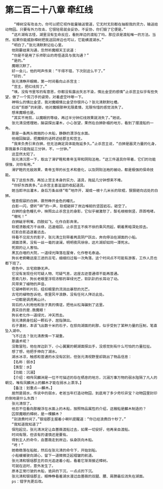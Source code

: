# 第二百二十八章 牵红线
        “樟树没有攻击力，你可以把它视作能量输送管道，它无时无刻都在抽取我的灵力，输送给动物园。只要有外力攻击，它很轻易就会妥协，不妥协，你们毁了它便是。”
       “这片湖有古怪，湖里没有生命反应，看到岸边的渡船了吗，那应该是渡船唯一的方法。当然，如果你能威胁樟树把我送回岸边也可以，它能横渡湖水。”
       “明白了。”张元清默默记在心里。
       他刚要结束沟通，忽然听魔眼天王说道：
       “你是不是用了乐师职业的奇怪道具与我沟通？”
       “是的。”
       魔眼沉默了。
       好一会儿，他的呵声传来：“干得不错，下次别这么干了。”
       “好的.”
       张元清睁开眼睛，第一时间看向止杀宫主：
       “宫主，把红线剪了。”
       “咦，没有书里写的有意思，你都没有露出矢志不渝，情比金坚的感情”止杀宫主似乎有些失望，做了一个剪刀手的姿势，对着虚空咔嚓一下。
       神特么的情比金坚，我对魔眼情比金坚你很开心？张元清默默吐槽。
       红线“剪断”的刹那，他对魔眼那种无限柔情，无限怜惜的感觉消失了。
       想来魔眼也是。
       “其实不用剪，以魔眼的等级，再过半分钟红线效果就消失了。”她说。
       张元清没搭理她，脑袋探出灌木，小心张望，果然在白狮卧榻的地方，看到了摆渡船的一角。
       那是一条两头微翘的小木船，静静的漂浮在水面。
       他缩回脑袋，把魔眼的话转述给郡主和宫主。
       “我来负责引来白狮，但无法确定具体能拖延多久。”止杀宫主说，“白狮是器灵力量的化身，那我最多只能拖延三分钟，不，一分钟。”
       这显然太短了。
       张元清沉思一下，取出了滑铲鞋和青帝玉带和阴阳法袍，“这三件道具你带着，它们的功能很强，对你有用。”
       滑铲鞋的无敌效果，青帝玉带的长生术和兽化，以及阴阳法袍的被动，都是极强的保命技能。
       有了这些东西，再加上宫主本身的实力、道具，拖延几分钟想来不难。
       “你好东西真多。”止杀宫主喜滋滋的收起道具。
       她当即冲出灌木，身后万条丝绦“嘭”地炸开，凝成一根十几米长的软棍，狠狠砸向远处的白狮。
       惬意假寐的白狮，骤然睁开金色的瞳孔。
       白影一闪，便听“砰”的一声，软棍砸碎了岸边堆砌的坚固岩石，砸空了。
       白狮的金色瞳孔中，映照出止杀宫主的身影，它似乎被激怒了，鬃毛根根倒竖，昂首咆哮。
       “嗷吼！”
       白狮龇牙咧嘴，四肢如飞，化作白影奔来。
       软棍溃散成万千丝绦，迅速缩回，止杀宫主不疾不徐的乘风而起，朝着黑暗深处掠去。
       红影白影追逐着远去。
       待看不见双方的影子，张元清立刻带着两具阴尸跃出，奔向停泊在湖面的小船。
       湖面漆黑，没有一丝一毫的波澜，明明夜风徐徐，这片湖却如同一潭死水。
       死寂的让人害怕。
       黑瓦白墙的大院，一道绿光降落在屋脊，化作卷毛泰迪。
       狗长老俯瞰这座三进的古宅，细细扫过每一次角落，这个时间点不可能有游客，工作人员也都下班了。
       夜色中，古宅寂静无声。
       它没有发现任何可疑人物、可疑气息，这座古迹普通得不能再普通。
       思索几秒，狗长老眼里浮现浓郁的翠绿光芒，软趴趴的长耳动了动。
       风带来了植物的声音。
       它凝神聆听片刻，纽扣眼里的流淌出暴怒的光芒。
       古宅的植物告诉他，夜里风平浪静，没有任何人拜访此处。
       一切都是调虎离山计。
       背后的人利用他和张子真的情谊，把他从松海骗到了这里。
       真实目的是.救魔眼！
       狗长老化作一道绿光，冲天而去。
       张元清俯身捡起一颗石子，屈指弹出。
       石子激射，本该飞出数十米的石子，在掠向湖面的刹那，似乎受到了某种力量的压制，笔直坠入湖中。
       飞不过去？张元清表情一下凝重。
       那遁术呢？
       没敢冒险，他在岸边趴下，小心翼翼的朝湖面探出手，没感觉到有什么可怕的力量拉扯。
       想了想，他把手伸向了湖水。
       湖水冰凉，触感和普通的水没有区别，但张元清视野里却跳出了物品信息：
       【名称：弱水】
       【类型：水】
       【功能：沉溺】
       【介绍：相传凤麟洲是一位不可描述的存在栖息的地方，沉溺万事万物的弱水阻隔了凡人的朝见，唯有凤麟洲上的麟木才能在弱水上漂浮。】
       【备注：划重点——麟木。】
       居然是弱水，传说中的弱水，老爸当年打造动物园，到底用了多少奇珍异宝？动物园里封印的倒地是什么东西！
       张元清惊了。
       他忍不住看向那艘浮在水面上的木船，按照物品属性的介绍，这艘船是麟木制造的？
       囚禁魔眼的樟树，是一棵麟木？
       “别浪费时间了。”银瑶郡主握着小喇叭提醒道：“你已经浪费四十秒了。”
       “我知道我知道了”
       保险起见，张元清决定让血蔷薇渡船过去，如果一切安好，他再亲自渡船。
       时间有限，但该有的谨慎还是要有。
       得到主人的命令，血蔷薇走到岸边，纵身跃向木船。
       “咚！”
       她稳稳落在船舷，然后在张元清的命令下，开始划船。
       小船缓缓驶向湖心，留下一道微微泛起褶皱的航道。
       张元清和银瑶郡主的目光追逐着小船，看着它渐渐接近樟树。
       可就在这时，意外发生了。
       原本正常行驶的木船，诡异的下沉，一点点的下沉。
       张元清和银瑶郡主，眼睁睁看着湖水漫过血蔷薇的双腿、腰、肩膀最后消失在湖面。
       ps：错字先更后改。